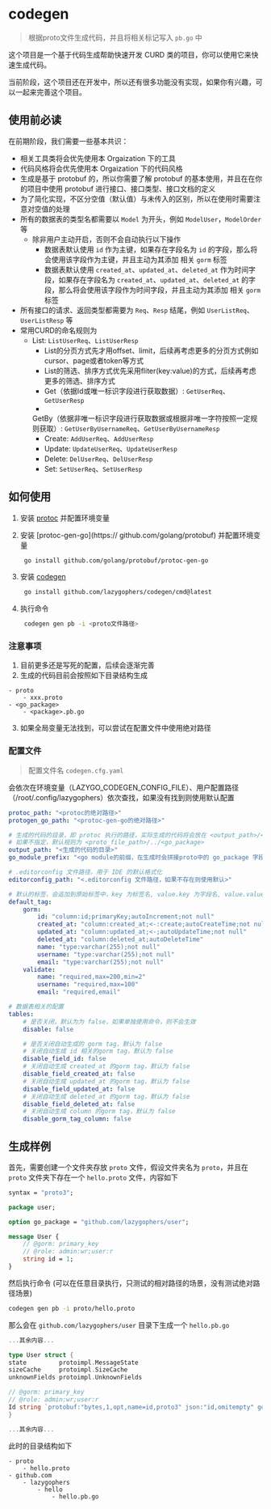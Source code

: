 # codegen

> 根据proto文件生成代码，并且将相关标记写入 `pb.go` 中

这个项目是一个基于代码生成帮助快速开发 CURD 类的项目，你可以使用它来快速生成代码。

当前阶段，这个项目还在开发中，所以还有很多功能没有实现，如果你有兴趣，可以一起来完善这个项目。

## 使用前必读

在前期阶段，我们需要一些基本共识：

- 相关工具类将会优先使用本 Orgaization 下的工具
- 代码风格将会优先使用本 Orgaization 下的代码风格
- 生成是基于 protobuf 的，所以你需要了解 protobuf 的基本使用，并且在在你的项目中使用 protobuf 进行接口、接口类型、接口文档的定义
- 为了简化实现，不区分空值（默认值）与未传入的区别，所以在使用时需要注意对空值的处理
- 所有的数据表的类型名都需要以 `Model` 为开头，例如 `ModelUser`，`ModelOrder` 等
	- 除非用户主动开启，否则不会自动执行以下操作
		- 数据表默认使用 `id` 作为主键，如果存在字段名为 `id` 的字段，那么将会使用该字段作为主键，并且主动为其添加
		  相关 `gorm` 标签
		- 数据表默认使用 `created_at`、`updated_at`、`deleted_at`
		  作为时间字段，如果存在字段名为 `created_at`、`updated_at`、`deleted_at` 的字段，那么将会使用该字段作为时间字段，并且主动为其添加
		  相关 `gorm` 标签
- 所有接口的请求、返回类型都需要为 `Req`、`Resp` 结尾，例如 `UserListReq`、`UserListResp` 等
- 常用CURD的命名规则为
	- List: `ListUserReq`、`ListUserResp`
		- List的分页方式先才用offset、limit，后续再考虑更多的分页方式例如cursor、page或者token等方式
		- List的筛选、排序方式优先采用fliter(key:value)的方式，后续再考虑更多的筛选、排序方式
		- Get（依据Id或唯一标识字段进行获取数据）: `GetUserReq`、`GetUserResp`
		-
		GetBy（依据非唯一标识字段进行获取数据或根据非唯一字符按照一定规则获取）: `GetUserByUsernameReq`、`GetUserByUsernameResp`
		- Create: `AddUserReq`、`AddUserResp`
		- Update: `UpdateUserReq`、`UpdateUserResp`
		- Delete: `DelUserReq`、`DelUserResp`
		- Set: `SetUserReq`、`SetUserResp`

## 如何使用

1. 安装 [protoc](https://github.com/protocolbuffers/protobuf/releases) 并配置环境变量
2. 安装 [protoc-gen-go](https:// github.com/golang/protobuf) 并配置环境变量
   ```bash
	go install github.com/golang/protobuf/protoc-gen-go
   ```
3. 安装 [codegen](https://github.com/lazygophers/codegen)
   ```bash
	go install github.com/lazygophers/codegen/cmd@latest
	```

4. 执行命令
   ```bash
	codegen gen pb -i <proto文件路径>
   ```

### 注意事项

1. 目前更多还是写死的配置，后续会逐渐完善
2. 生成的代码目前会按照如下目录结构生成

```
- proto
	- xxx.proto
- <go_package>
	- <package>.pb.go
```

3. 如果全局变量无法找到，可以尝试在配置文件中使用绝对路径

### 配置文件

> 配置文件名 `codegen.cfg.yaml`

会依次在环境变量（LAZYGO_CODEGEN_CONFIG_FILE）、用户配置路径（/root/.config/lazygophers）依次查找，如果没有找到则使用默认配置

```yaml
protoc_path: "<protoc的绝对路径>"
protogen_go_path: "<protoc-gen-go的绝对路径>"

# 生成的代码的目录，即 protoc 执行的路径，实际生成的代码将会放在 <output_path>/<go_package> 下
# 如果不指定，默认规则为 <proto_file_path>/../<go_package>
output_path: "<生成的代码的目录>"
go_module_prefix: "<go module的前缀，在生成时会拼接proto中的 go_package 字段当做包名>"

# .editorconfig 文件路径，用于 IDE 的默认格式化
editorconfig_path: "<.editorconfig 文件路径，如果不存在则使用默认>"

# 默认的标签，会追加到原始标签中，key 为标签名, value.key 为字段名, value.value 为标签值
default_tag:
	gorm:
		id: "column:id;primaryKey;autoIncrement;not null"
		created_at: "column:created_at;<-:create;autoCreateTime;not null"
		updated_at: "column:updated_at;<-;autoUpdateTime;not null"
		deleted_at: "column:deleted_at;autoDeleteTime"
		name: "type:varchar(255);not null"
		username: "type:varchar(255);not null"
		email: "type:varchar(255);not null"
	validate:
		name: "required,max=200,min=2"
		username: "required,max=100"
		email: "required,email"

# 数据表相关的配置
tables:
	# 是否关闭，默认为为 false，如果单独使用命令，则不会生效
	disable: false

	# 是否关闭自动生成的 gorm tag，默认为 false
	# 关闭自动生成 id 相关的gorm tag，默认为 false
	disable_field_id: false
	# 关闭自动生成 created_at 的gorm tag，默认为 false
	disable_field_created_at: false
	# 关闭自动生成 updated_at 的gorm tag，默认为 false
	disable_field_updated_at: false
	# 关闭自动生成 deleted_at 的gorm tag，默认为 false
	disable_field_deleted_at: false
	# 关闭自动生成 column 的gorm tag，默认为 false
	disable_gorm_tag_column: false
```

## 生成样例

首先，需要创建一个文件夹存放 `proto` 文件，假设文件夹名为 `proto`，并且在 `proto` 文件夹下存在一个 `hello.proto` 文件，内容如下

```proto
syntax = "proto3";

package user;

option go_package = "github.com/lazygophers/user";

message User {
	// @gorm: primary_key
	// @role: admin:wr;user:r
	string id = 1;
}
```

然后执行命令 (可以在任意目录执行，只测试的相对路径的场景，没有测试绝对路径场景)

```bash
codegen gen pb -i proto/hello.proto
```

那么会在 `github.com/lazygophers/user` 目录下生成一个 `hello.pb.go`

```go
...其余内容...

type User struct {
state         protoimpl.MessageState
sizeCache     protoimpl.SizeCache
unknownFields protoimpl.UnknownFields

// @gorm: primary_key
// @role: admin:wr;user:r
Id string `protobuf:"bytes,1,opt,name=id,proto3" json:"id,omitempty" gorm:"primary_key" role:"admin:wr;user:r"`
}

...其余内容...
```

此时的目录结构如下

```
- proto
	- hello.proto
- github.com
	- lazygophers
		- hello
			- hello.pb.go
```
